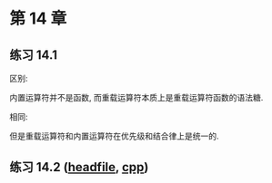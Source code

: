 # 第 14 章

## 练习 14.1

区别:

内置运算符并不是函数, 而重载运算符本质上是重载运算符函数的语法糖.

相同:

但是重载运算符和内置运算符在优先级和结合律上是统一的.

## 练习 14.2 ([headfile](./Sales_data.h), [cpp](./Sales_data.cpp))